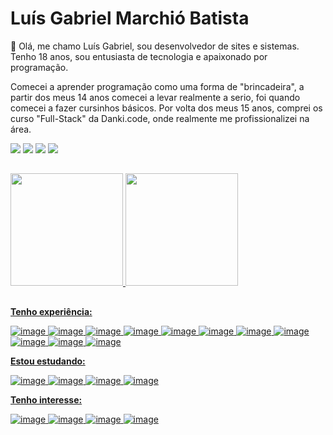 # Luís Gabriel Marchió Batista

👋 Olá, me chamo Luís Gabriel, sou desenvolvedor de sites e sistemas. Tenho 18 anos, sou entusiasta de tecnologia e apaixonado por programação.

Comecei a aprender programação como uma forma de "brincadeira", a partir dos meus 14 anos comecei a levar realmente a serio, foi quando comecei a fazer cursinhos básicos. Por volta dos meus 15 anos, comprei os curso "Full-Stack" da Danki.code, onde realmente me profissionalizei na área.
 
 <div> 
  <a href="https://www.instagram.com/luismarchio03.dev/" target="blank"><img src="https://img.shields.io/badge/-Instagram-%23E4405F?style=for-the-badge&logo=instagram&logoColor=white" target="_blank"></a>
 <a href="" target="_blank"><img src="https://img.shields.io/badge/Discord-7289DA?style=for-the-badge&logo=discord&logoColor=white" target="_blank"></a> 
  <a href="mailto:luisgabrielmarchio75@gmail.com"><img src="https://img.shields.io/badge/-Gmail-%23333?style=for-the-badge&logo=gmail&logoColor=white" target="_blank"></a>
  <a href="https://www.linkedin.com/in/lu%C3%ADs-gabriel-marchi%C3%B3-batista-a0aa64206/" target="_blank"><img src="https://img.shields.io/badge/-LinkedIn-%230077B5?style=for-the-badge&logo=linkedin&logoColor=white" target="_blank"></a> 
</div>

##

<div>
  <a href="https://github.com/LuisMarchio03">
  <img height="180em" src="https://github-readme-stats.vercel.app/api?username=LuisMarchio03&show_icons=true&theme=material-palenight&include_all_commits=true&count_private=true"/>
  <img height="180em" src="https://github-readme-stats.vercel.app/api/top-langs/?username=LuisMarchio03&layout=compact&langs_count=7&theme=material-palenight"/>
</div>

 ##

**Tenho experiência:**
 
![image](https://img.shields.io/badge/HTML5-E34F26?style=for-the-badge&logo=html5&logoColor=white)
![image](https://img.shields.io/badge/CSS3-1572B6?style=for-the-badge&logo=css3&logoColor=white)
![image](https://img.shields.io/badge/Sass-c76494?style=for-the-badge&logo=Sass&logoColor=white)
![image](https://img.shields.io/badge/JavaScript-F7DF1E?style=for-the-badge&logo=javascript&logoColor=black)
![image](https://img.shields.io/badge/Typescript-2f74c0?style=for-the-badge&logo=typescript&logoColor=white)
![image](https://img.shields.io/badge/React.js-5ed3f3?style=for-the-badge&logo=react&logoColor=black)
![image](https://img.shields.io/badge/Next.js-4a4a4a?style=for-the-badge&logo=Next.js&logoColor=white)
 ![image](https://img.shields.io/badge/Node.js-7fc728?style=for-the-badge&logo=Node.js&logoColor=white)
![image](https://img.shields.io/badge/express-10aa50?style=for-the-badge&logo=express&logoColor=white)
 ![image](https://img.shields.io/badge/PostgreSQL-45739e?style=for-the-badge&logo=PostgreSQL&logoColor=white)
![image](https://img.shields.io/badge/Git-F05032?style=for-the-badge&logo=git&logoColor=white)

**Estou estudando:**

![image](https://img.shields.io/badge/Redux-7248b6?style=for-the-badge&logo=redux&logoColor=white)
![image](https://img.shields.io/badge/mongodb-10aa50?style=for-the-badge&logo=mongodb&logoColor=white)
![image](https://img.shields.io/badge/Jest-c03b13?style=for-the-badge&logo=Jest&logoColor=white)
![image](https://img.shields.io/badge/nestjs-e0234e?style=for-the-badge&logo=nestjs&logoColor=white)

**Tenho interesse:**

![image](https://img.shields.io/badge/graphql-de33a6?style=for-the-badge&logo=graphql&logoColor=white)
![image](https://img.shields.io/badge/cypress-23272c?style=for-the-badge&logo=cypress&logoColor=white)
![image](https://img.shields.io/badge/adonisjs-5a45ff?style=for-the-badge&logo=adonisjs&logoColor=white)
![image](https://img.shields.io/badge/GoLang-29a7d0?style=for-the-badge&logo=go&logoColor=white)


 
<p align="justify">

</p>
